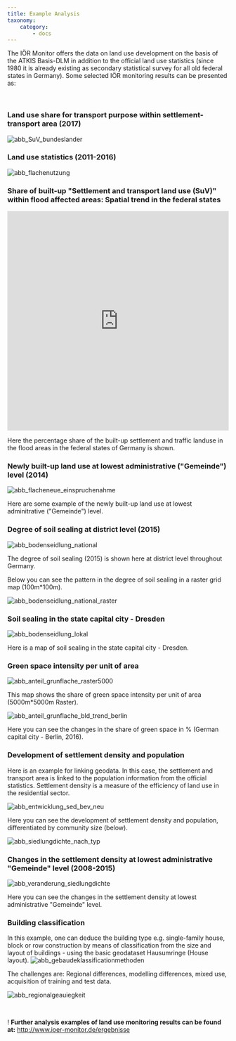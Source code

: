 ```yaml
---
title: Example Analysis
taxonomy:
    category:
        - docs
---
```


The IÖR Monitor offers the data on land use development on the basis of the ATKIS Basis-DLM in addition to the official land use statistics (since 1980 it is already existing as secondary statistical survey for all old federal states in Germany). Some selected IÖR monitoring results can be presented as:

<br/>

### Land use share for transport purpose within settlement-transport area (2017)

![abb_SuV_bundeslander](abb_SuV_bundeslander.png)


### Land use statistics (2011-2016)


![abb_flachenutzung](abb_flachenutzung.png)

### Share of built-up "Settlement and transport land use (SuV)" within flood affected areas: Spatial trend in the federal states

<!---![abb_baulichenutzung_uberschwiemung](abb_baulichenutzung_uberschwiemung.png) -->

<style>iframe{max-width: 600px; width: 100%; height: 500px; max-height: 600px}</style> <iframe src="https://h5p.org/h5p/embed/708933" width="100%" max-width=600 max-height="600" height=400 frameborder="0" allowfullscreen="allowfullscreen"></iframe>

Here  the percentage share of the built-up settlement and traffic landuse in the flood areas in the federal states of Germany is shown.

### Newly built-up land use at lowest administrative ("Gemeinde") level (2014)
![abb_flacheneue_einspruchenahme](abb_flacheneue_einspruchenahme.png)

Here are some example of the newly built-up land use at  lowest adminitrative ("Gemeinde") level.


### Degree of soil sealing at district level (2015)
![abb_bodenseidlung_national](abb_bodenseidlung_national.png)

The degree of soil sealing (2015) is shown here at district level throughout Germany.

Below you can see the pattern in the degree of soil sealing in a raster grid map (100m*100m).

![abb_bodenseidlung_national_raster](abb_bodenseidlung_national_raster.png)

### Soil sealing in the state capital city - Dresden
![abb_bodenseidlung_lokal](abb_bodenseidlung_lokal.png)

Here is a map of soil sealing in the state capital city - Dresden.

### Green space intensity per unit of area
![abb_anteil_grunflache_raster5000](abb_anteil_grunflache_raster5000.png)

This map shows the share of green space intensity per unit of area (5000m*5000m Raster).

![abb_anteil_grunflache_bld_trend_berlin](abb_anteil_grunflache_bld_trend_berlin.png)

Here you can see the changes in the share of green space in % (German capital city - Berlin, 2016).

### Development of settlement density and population
Here is an example for linking geodata. In this case, the settlement and transport area is linked to the population information from the official statistics. Settlement density is a measure of the efficiency of land use in the residential sector.

![abb_entwicklung_sed_bev_neu](abb_entwicklung_sed_bev_neu.png)

Here you can see the development of settlement density and population, differentiated by community size (below).


![abb_siedlungdichte_nach_typ](abb_siedlungdichte_nach_typ.png)


### Changes in the settlement density at lowest administrative "Gemeinde" level (2008-2015)
![abb_veranderung_siedlungdichte](abb_veranderung_siedlungdichte.png)

Here you can see the changes in the settlement density at lowest administrative "Gemeinde" level.

### Building classification
In this example, one can deduce the building type e.g. single-family house, block or row construction by means of classification from the size and layout of buildings - using the basic geodataset Hausumringe (House layout).
![abb_gebaudeklassificationmethoden](abb_gebaudeklassificationmethoden.png)

The challenges are: Regional differences, modelling differences, mixed use, acquisition of training and test data.

![abb_regionalgeauiegkeit](abb_regionalgeauiegkeit.png)

<br/>

! **Further analysis examples of land use monitoring results can be found at:**   http://www.ioer-monitor.de/ergebnisse
